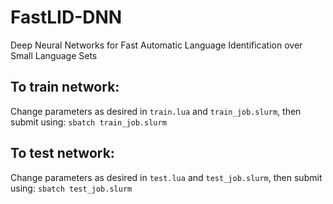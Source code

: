 # FastLID-DNN
Deep Neural Networks for Fast Automatic Language Identification over Small Language Sets

## To train network:
Change parameters as desired in `train.lua` and `train_job.slurm`, then submit using:
`sbatch train_job.slurm`

## To test network:
Change parameters as desired in `test.lua` and `test_job.slurm`, then submit using:
`sbatch test_job.slurm`
